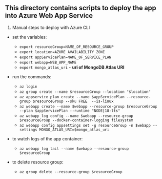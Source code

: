 ## This directory contains scripts to deploy the app into Azure Web App Service

1. Manual steps to deploy with Azure CLI
- set the variables:
    - `export resourceGroup=NAME_OF_RESOURCE_GROUP`
    - `export location=AZURE_AVAILABILITY_ZONE`
    - `export appServicePlan=NAME_OF_SERVICE_PLAN`
    - `export webapp=WEB_APP_NAME`
    - `export mongo_atlas_uri` - **uri of MongoDB Atlas URI**
- run the commands:
    - `az login`
    - `az group create --name $resourceGroup --location "$location"`
    - `az appservice plan create --name $appServicePlan --resource-group $resourceGroup --sku FREE  --is-linux`
    - `az webapp create --name $webapp --resource-group $resourceGroup --plan $appServicePlan --runtime "NODE|18-lts"`
    - `az webapp log config --name $webapp --resource-group $resourceGroup --docker-container-logging filesystem`
    - `az webapp config appsettings set -g resourceGroup -n $webapp --settings MONGO_ATLAS_URI=$mongo_atlas_uri`

- to watch logs of the app container:
    - `az webapp log tail --name $webapp --resource-group $resourceGroup`

- to delete resource group:
    - `az group delete --resource-group $resourceGroup`